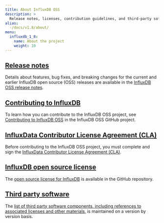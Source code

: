 ```yaml
---
title: About InfluxDB OSS
description: >
  Release notes, licenses, contribution guidelines, and third-party software details for InfluxDB. 
alias:
  -/docs/v1.8/about/
menu:
  influxdb_1_8:
    name: About the project
    weight: 10
---
```


## [Release notes](/influxdb/v1.8/about_the_project/releasenotes-changelog/)

Details about features, bug fixes, and breaking changes for the current and earlier InfluxDB open source (OSS) releases are available in the [InfluxDB OSS release notes](/influxdb/v1.8/about_the_project/releasenotes-changelog/).

## [Contributing to InfluxDB](/influxdb/v1.8/about_the_project/contributing/)

To learn how you can contribute to the InfluxDB OSS project, see [Contributing to InfluxDB OSS](https://github.com/influxdata/influxdb/tree/1.8/CONTRIBUTING.md) in the InfluxDB OSS GitHub project.

## [InfluxData Contributor License Agreement (CLA)](/influxdb/v1.8/about_the_project/cla/)

Before contributing to the InfluxDB OSS project, you must complete and sign
the [InfluxData Contributor License Agreement (CLA)](https://www.influxdata.com/legal/cla/).

## [InfluxDB open source license](/influxdb/v1.8/about_the_project/licenses/)

The [open source license for InfluxDB](https://github.com/influxdata/influxdb/blob/master/LICENSE)
is available in the GitHub repository.

## [Third party software](/influxdb/v1.8/about_the_project/third-party/)

The [list of third party software components, including references to associated licenses and other materials](https://github.com/influxdata/influxdb/blob/1.8/DEPENDENCIES.md), is maintained on a version by version basis.
